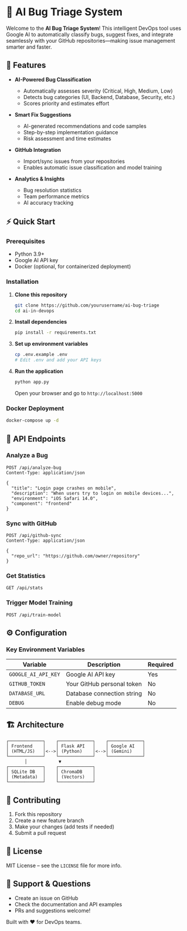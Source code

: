 # 🧠 AI Bug Triage System

Welcome to the **AI Bug Triage System**! This intelligent DevOps tool uses Google AI to automatically classify bugs, suggest fixes, and integrate seamlessly with your GitHub repositories—making issue management smarter and faster.

## 🚀 Features

* **AI-Powered Bug Classification**
   * Automatically assesses severity (Critical, High, Medium, Low)
   * Detects bug categories (UI, Backend, Database, Security, etc.)
   * Scores priority and estimates effort

* **Smart Fix Suggestions**
   * AI-generated recommendations and code samples
   * Step-by-step implementation guidance
   * Risk assessment and time estimates

* **GitHub Integration**
   * Import/sync issues from your repositories
   * Enables automatic issue classification and model training

* **Analytics & Insights**
   * Bug resolution statistics
   * Team performance metrics
   * AI accuracy tracking

## ⚡ Quick Start

### Prerequisites

* Python 3.9+
* Google AI API key
* Docker (optional, for containerized deployment)

### Installation

1. **Clone this repository**
   ```bash
   git clone https://github.com/yourusername/ai-bug-triage
   cd ai-in-devops
   ```

2. **Install dependencies**
   ```bash
   pip install -r requirements.txt
   ```

3. **Set up environment variables**
   ```bash
   cp .env.example .env
   # Edit .env and add your API keys
   ```

4. **Run the application**
   ```bash
   python app.py
   ```

   Open your browser and go to `http://localhost:5000`

### Docker Deployment

```bash
docker-compose up -d
```

## 🔌 API Endpoints

### Analyze a Bug

```http
POST /api/analyze-bug
Content-Type: application/json

{
  "title": "Login page crashes on mobile",
  "description": "When users try to login on mobile devices...",
  "environment": "iOS Safari 14.0",
  "component": "frontend"
}
```

### Sync with GitHub

```http
POST /api/github-sync
Content-Type: application/json

{
  "repo_url": "https://github.com/owner/repository"
}
```

### Get Statistics

```http
GET /api/stats
```

### Trigger Model Training

```http
POST /api/train-model
```

## ⚙️ Configuration

### Key Environment Variables

| Variable | Description | Required |
|----------|-------------|----------|
| `GOOGLE_AI_API_KEY` | Google AI API key | Yes |
| `GITHUB_TOKEN` | Your GitHub personal token | No |
| `DATABASE_URL` | Database connection string | No |
| `DEBUG` | Enable debug mode | No |

## 🏗️ Architecture

```
┌─────────────┐    ┌─────────────┐    ┌─────────────┐
│ Frontend    │    │ Flask API   │    │ Google AI   │
│ (HTML/JS)   │<-->│ (Python)    │<-->│ (Gemini)    │
└─────────────┘    └─────────────┘    └─────────────┘
       │            ▼
┌─────────────┐    ┌─────────────┐
│ SQLite DB   │    │ ChromaDB    │
│ (Metadata)  │    │ (Vectors)   │
└─────────────┘    └─────────────┘
```

## 🤝 Contributing

1. Fork this repository
2. Create a new feature branch
3. Make your changes (add tests if needed)
4. Submit a pull request

## 📄 License

MIT License – see the `LICENSE` file for more info.

## 🙋 Support & Questions

* Create an issue on GitHub
* Check the documentation and API examples
* PRs and suggestions welcome!

Built with ❤️ for DevOps teams.
